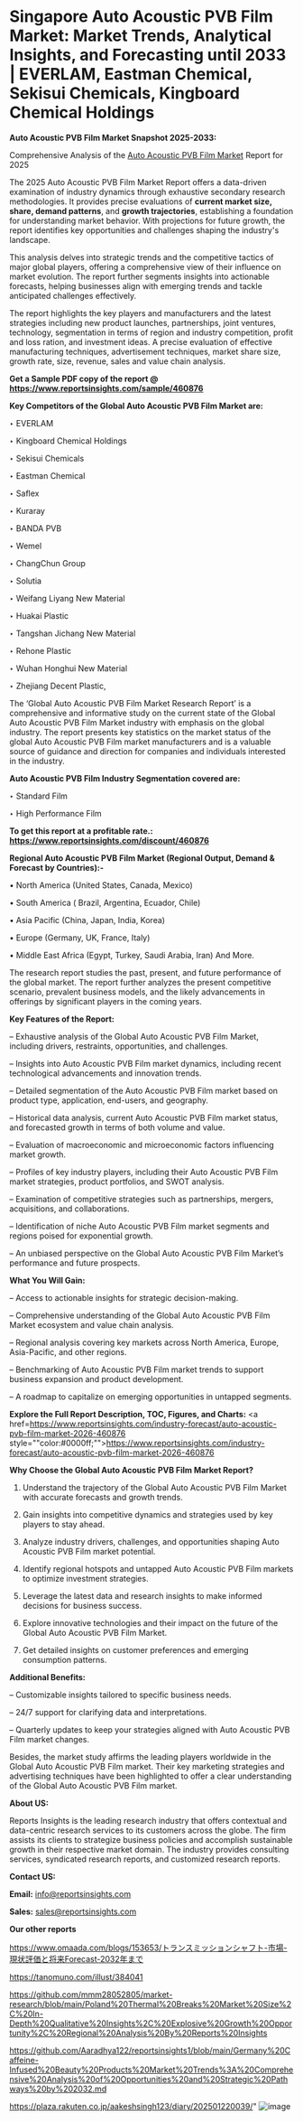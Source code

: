 # Singapore Auto Acoustic PVB Film Market: Market Trends, Analytical Insights, and Forecasting until 2033 | EVERLAM, Eastman Chemical, Sekisui Chemicals, Kingboard Chemical Holdings

<strong>Auto Acoustic PVB Film Market Snapshot 2025-2033:</strong>

Comprehensive Analysis of the <a href=https://www.reportsinsights.com/sample/460876>Auto Acoustic PVB Film Market</a> Report for 2025

The 2025 Auto Acoustic PVB Film Market Report offers a data-driven examination of industry dynamics through exhaustive secondary research methodologies. It provides precise evaluations of <strong>current market size, share, demand patterns</strong>, and <strong>growth trajectories</strong>, establishing a foundation for understanding market behavior. With projections for future growth, the report identifies key opportunities and challenges shaping the industry's landscape.

This analysis delves into strategic trends and the competitive tactics of major global players, offering a comprehensive view of their influence on market evolution. The report further segments insights into actionable forecasts, helping businesses align with emerging trends and tackle anticipated challenges effectively.

The report highlights the key players and manufacturers and the latest strategies including new product launches, partnerships, joint ventures, technology, segmentation in terms of region and industry competition, profit and loss ration, and investment ideas. A precise evaluation of effective manufacturing techniques, advertisement techniques, market share size, growth rate, size, revenue, sales and value chain analysis.

<strong>Get a Sample PDF copy of the report @ <a href=https://www.reportsinsights.com/sample/460876 style=color:#0000ff;>https://www.reportsinsights.com/sample/460876</a></strong>

<strong>Key Competitors of the Global Auto Acoustic PVB Film Market are:</strong>

‣ EVERLAM

‣ Kingboard Chemical Holdings

‣ Sekisui Chemicals

‣ Eastman Chemical

‣ Saflex

‣ Kuraray

‣ BANDA PVB

‣ Wemel

‣ ChangChun Group

‣ Solutia

‣ Weifang Liyang New Material

‣ Huakai Plastic

‣ Tangshan Jichang New Material

‣ Rehone Plastic

‣ Wuhan Honghui New Material

‣ Zhejiang Decent Plastic,

The ‘Global Auto Acoustic PVB Film Market Research Report’ is a comprehensive and informative study on the current state of the Global Auto Acoustic PVB Film Market industry with emphasis on the global industry. The report presents key statistics on the market status of the global Auto Acoustic PVB Film market manufacturers and is a valuable source of guidance and direction for companies and individuals interested in the industry.

<strong>Auto Acoustic PVB Film Industry Segmentation covered are:</strong>

‣ Standard Film

‣ High Performance Film

<strong>To get this report at a profitable rate.: <a href=https://www.reportsinsights.com/discount/460876 style=color:#0000ff;>https://www.reportsinsights.com/discount/460876</a></strong>

<strong>Regional Auto Acoustic PVB Film Market (Regional Output, Demand &amp; Forecast by Countries):-</strong>

• North America (United States, Canada, Mexico)

• South America ( Brazil, Argentina, Ecuador, Chile)

• Asia Pacific (China, Japan, India, Korea)

• Europe (Germany, UK, France, Italy)

• Middle East Africa (Egypt, Turkey, Saudi Arabia, Iran) And More.

The research report studies the past, present, and future performance of the global market. The report further analyzes the present competitive scenario, prevalent business models, and the likely advancements in offerings by significant players in the coming years.

<strong>Key Features of the Report:</strong>

– Exhaustive analysis of the Global Auto Acoustic PVB Film Market, including drivers, restraints, opportunities, and challenges.

– Insights into Auto Acoustic PVB Film market dynamics, including recent technological advancements and innovation trends.

– Detailed segmentation of the Auto Acoustic PVB Film market based on product type, application, end-users, and geography.

– Historical data analysis, current Auto Acoustic PVB Film market status, and forecasted growth in terms of both volume and value.

– Evaluation of macroeconomic and microeconomic factors influencing market growth.

– Profiles of key industry players, including their Auto Acoustic PVB Film market strategies, product portfolios, and SWOT analysis.

– Examination of competitive strategies such as partnerships, mergers, acquisitions, and collaborations.

– Identification of niche Auto Acoustic PVB Film market segments and regions poised for exponential growth.

– An unbiased perspective on the Global Auto Acoustic PVB Film Market’s performance and future prospects.

<strong>What You Will Gain:</strong>

– Access to actionable insights for strategic decision-making.

– Comprehensive understanding of the Global Auto Acoustic PVB Film Market ecosystem and value chain analysis.

– Regional analysis covering key markets across North America, Europe, Asia-Pacific, and other regions.

– Benchmarking of Auto Acoustic PVB Film market trends to support business expansion and product development.

– A roadmap to capitalize on emerging opportunities in untapped segments.

<strong>Explore the Full Report Description, TOC, Figures, and Charts:</strong>
<a href=https://www.reportsinsights.com/industry-forecast/auto-acoustic-pvb-film-market-2026-460876 style=""color:#0000ff;"">https://www.reportsinsights.com/industry-forecast/auto-acoustic-pvb-film-market-2026-460876</a>

<strong>Why Choose the Global Auto Acoustic PVB Film Market Report?</strong>

1. Understand the trajectory of the Global Auto Acoustic PVB Film Market with accurate forecasts and growth trends.

2. Gain insights into competitive dynamics and strategies used by key players to stay ahead.

3. Analyze industry drivers, challenges, and opportunities shaping Auto Acoustic PVB Film market potential.

4. Identify regional hotspots and untapped Auto Acoustic PVB Film markets to optimize investment strategies.

5. Leverage the latest data and research insights to make informed decisions for business success.

6. Explore innovative technologies and their impact on the future of the Global Auto Acoustic PVB Film Market.

7. Get detailed insights on customer preferences and emerging consumption patterns.

<strong>Additional Benefits:</strong>

– Customizable insights tailored to specific business needs.

– 24/7 support for clarifying data and interpretations.

– Quarterly updates to keep your strategies aligned with Auto Acoustic PVB Film market changes.

Besides, the market study affirms the leading players worldwide in the Global Auto Acoustic PVB Film market. Their key marketing strategies and advertising techniques have been highlighted to offer a clear understanding of the Global Auto Acoustic PVB Film market.

<strong><strong>About US</strong>:</strong>

Reports Insights is the leading research industry that offers contextual and data-centric research services to its customers across the globe. The firm assists its clients to strategize business policies and accomplish sustainable growth in their respective market domain. The industry provides consulting services, syndicated research reports, and customized research reports.

<strong>Contact US:</strong>

<p class=><b>Email:</b> <a href=mailto:info@reportsinsights.com>info@reportsinsights.com</a></p>
<p class=><b>Sales:</b> <a href=mailto:sales@reportsinsights.com>sales@reportsinsights.com</a></p>

<strong>Our other reports</strong>

<a href=https://www.omaada.com/blogs/153653/トランスミッションシャフト-市場-現状評価と将来Forecast-2032年まで>https://www.omaada.com/blogs/153653/トランスミッションシャフト-市場-現状評価と将来Forecast-2032年まで</a>

<a href=https://tanomuno.com/illust/384041>https://tanomuno.com/illust/384041</a>

<a href=https://github.com/mmm28052805/market-research/blob/main/Poland%20Thermal%20Breaks%20Market%20Size%2C%20In-Depth%20Qualitative%20Insights%2C%20Explosive%20Growth%20Opportunity%2C%20Regional%20Analysis%20By%20Reports%20Insights>https://github.com/mmm28052805/market-research/blob/main/Poland%20Thermal%20Breaks%20Market%20Size%2C%20In-Depth%20Qualitative%20Insights%2C%20Explosive%20Growth%20Opportunity%2C%20Regional%20Analysis%20By%20Reports%20Insights</a>

<a href=https://github.com/Aaradhya122/reportsinsights1/blob/main/Germany%20Caffeine-Infused%20Beauty%20Products%20Market%20Trends%3A%20Comprehensive%20Analysis%20of%20Opportunities%20and%20Strategic%20Pathways%20by%202032.md>https://github.com/Aaradhya122/reportsinsights1/blob/main/Germany%20Caffeine-Infused%20Beauty%20Products%20Market%20Trends%3A%20Comprehensive%20Analysis%20of%20Opportunities%20and%20Strategic%20Pathways%20by%202032.md</a>

<a href=https://plaza.rakuten.co.jp/aakeshsingh123/diary/202501220039/>https://plaza.rakuten.co.jp/aakeshsingh123/diary/202501220039/</a>"
![image](https://github.com/user-attachments/assets/c6adbbc8-5e91-4081-8f3b-d3c65ceedc29)

